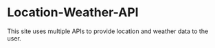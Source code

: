 # Location-Weather-API
This site uses multiple APIs to provide location and weather data to the user.
